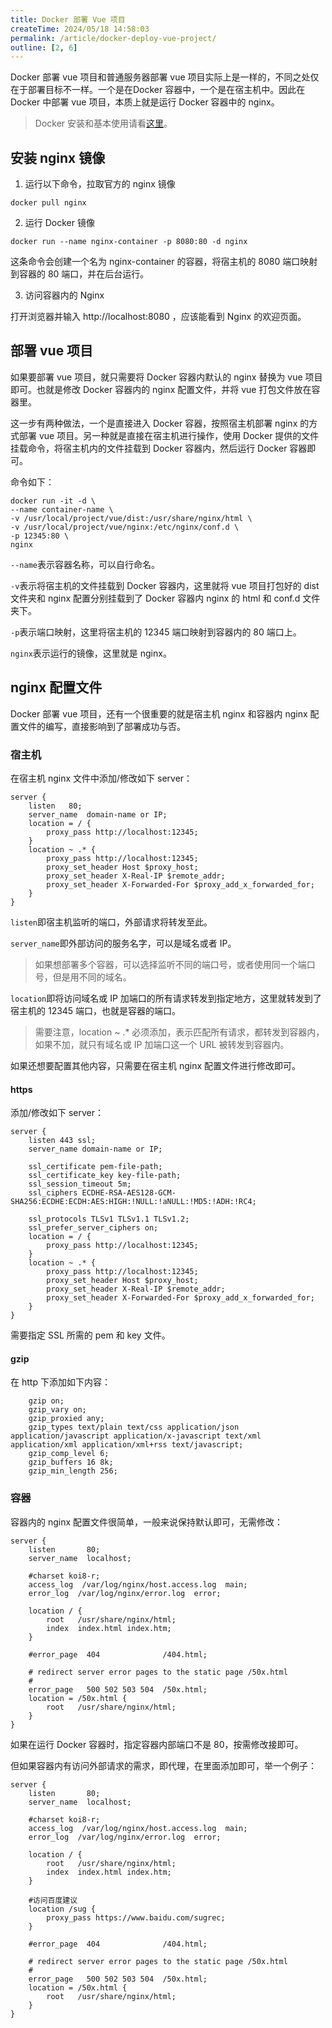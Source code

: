 ```yaml
---
title: Docker 部署 Vue 项目
createTime: 2024/05/18 14:58:03
permalink: /article/docker-deploy-vue-project/
outline: [2, 6]
---
```

Docker 部署 vue 项目和普通服务器部署 vue 项目实际上是一样的，不同之处仅在于部署目标不一样。一个是在Docker 容器中，一个是在宿主机中。因此在 Docker 中部署 vue 项目，本质上就是运行 Docker 容器中的 nginx。

> Docker 安装和基本使用请看[这里](https://www.yuque.com/smilingly/note/zt9uggwgixe6nuv2)。
>

## 安装 nginx 镜像
1. 运行以下命令，拉取官方的 nginx 镜像

```shell
docker pull nginx
```

2. 运行 Docker 镜像

```shell
docker run --name nginx-container -p 8080:80 -d nginx
```

这条命令会创建一个名为 nginx-container 的容器，将宿主机的 8080 端口映射到容器的 80 端口，并在后台运行。

3. 访问容器内的 Nginx

打开浏览器并输入 http://localhost:8080 ，应该能看到 Nginx 的欢迎页面。

## 部署 vue 项目
如果要部署 vue 项目，就只需要将 Docker 容器内默认的 nginx 替换为 vue 项目即可。也就是修改 Docker 容器内的 nginx 配置文件，并将 vue 打包文件放在容器里。

这一步有两种做法，一个是直接进入 Docker 容器，按照宿主机部署 nginx 的方式部署 vue 项目。另一种就是直接在宿主机进行操作，使用 Docker 提供的文件挂载命令，将宿主机内的文件挂载到 Docker 容器内，然后运行 Docker 容器即可。

命令如下：

```shell
docker run -it -d \
--name container-name \
-v /usr/local/project/vue/dist:/usr/share/nginx/html \
-v /usr/local/project/vue/nginx:/etc/nginx/conf.d \
-p 12345:80 \
nginx
```

`--name`表示容器名称，可以自行命名。

`-v`表示将宿主机的文件挂载到 Docker 容器内，这里就将 vue 项目打包好的 dist 文件夹和 nginx 配置分别挂载到了 Docker 容器内 nginx 的 html 和 conf.d 文件夹下。

`-p`表示端口映射，这里将宿主机的 12345 端口映射到容器内的 80 端口上。

`nginx`表示运行的镜像，这里就是 nginx。

## nginx 配置文件
Docker 部署 vue 项目，还有一个很重要的就是宿主机 nginx 和容器内 nginx 配置文件的编写，直接影响到了部署成功与否。

### 宿主机
在宿主机 nginx 文件中添加/修改如下 server：

```shell
server {
    listen   80;
    server_name  domain-name or IP;
    location = / {
        proxy_pass http://localhost:12345;
    }
    location ~ .* {
        proxy_pass http://localhost:12345;
        proxy_set_header Host $proxy_host;
        proxy_set_header X-Real-IP $remote_addr;
        proxy_set_header X-Forwarded-For $proxy_add_x_forwarded_for;
    }
}
```

`listen`即宿主机监听的端口，外部请求将转发至此。

`server_name`即外部访问的服务名字，可以是域名或者 IP。

> 如果想部署多个容器，可以选择监听不同的端口号，或者使用同一个端口号，但是用不同的域名。
>

`location`即将访问域名或 IP 加端口的所有请求转发到指定地方，这里就转发到了宿主机的 12345 端口，也就是容器的端口。

> 需要注意，location ~ .* 必须添加，表示匹配所有请求，都转发到容器内，如果不加，就只有域名或 IP 加端口这一个 URL 被转发到容器内。
>

如果还想要配置其他内容，只需要在宿主机 nginx 配置文件进行修改即可。

#### https
添加/修改如下 server：

```shell
server {
    listen 443 ssl;
    server_name domain-name or IP;

    ssl_certificate pem-file-path;
    ssl_certificate_key key-file-path;
    ssl_session_timeout 5m;
    ssl_ciphers ECDHE-RSA-AES128-GCM-SHA256:ECDHE:ECDH:AES:HIGH:!NULL:!aNULL:!MD5:!ADH:!RC4;

    ssl_protocols TLSv1 TLSv1.1 TLSv1.2;
    ssl_prefer_server_ciphers on;
    location = / {
        proxy_pass http://localhost:12345;
    }
    location ~ .* {
        proxy_pass http://localhost:12345;
        proxy_set_header Host $proxy_host;
        proxy_set_header X-Real-IP $remote_addr;
        proxy_set_header X-Forwarded-For $proxy_add_x_forwarded_for;
    }
}
```

需要指定 SSL 所需的 pem 和 key 文件。

#### gzip
在 http 下添加如下内容：

```shell
    gzip on;
    gzip_vary on;
    gzip_proxied any;
    gzip_types text/plain text/css application/json application/javascript application/x-javascript text/xml application/xml application/xml+rss text/javascript;
    gzip_comp_level 6;
    gzip_buffers 16 8k;
    gzip_min_length 256;
```

### 容器
容器内的 nginx 配置文件很简单，一般来说保持默认即可，无需修改：

```shell
server {
    listen       80;
    server_name  localhost;

    #charset koi8-r;
    access_log  /var/log/nginx/host.access.log  main;
    error_log  /var/log/nginx/error.log  error;

    location / {
        root   /usr/share/nginx/html;
        index  index.html index.htm;
    }

    #error_page  404              /404.html;

    # redirect server error pages to the static page /50x.html
    #
    error_page   500 502 503 504  /50x.html;
    location = /50x.html {
        root   /usr/share/nginx/html;
    }
}

```

如果在运行 Docker 容器时，指定容器内部端口不是 80，按需修改接即可。

但如果容器内有访问外部请求的需求，即代理，在里面添加即可，举一个例子：

```shell
server {
    listen       80;
    server_name  localhost;

    #charset koi8-r;
    access_log  /var/log/nginx/host.access.log  main;
    error_log  /var/log/nginx/error.log  error;

    location / {
        root   /usr/share/nginx/html;
        index  index.html index.htm;
    }

    #访问百度建议
    location /sug {
      	proxy_pass https://www.baidu.com/sugrec;
    }

    #error_page  404              /404.html;

    # redirect server error pages to the static page /50x.html
    #
    error_page   500 502 503 504  /50x.html;
    location = /50x.html {
        root   /usr/share/nginx/html;
    }
}

```

